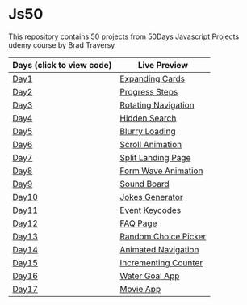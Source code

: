 # Js50

This repository contains 50 projects from 50Days Javascript Projects udemy course by Brad Traversy

| Days (click to view code) | Live Preview                                                                        |
| ------------------------- | ----------------------------------------------------------------------------------- |
| [Day1](./day1)            | [Expanding Cards](https://vinitpal.github.io/Js50/day1/index.html)                  |
| [Day2](./day2)            | [Progress Steps](https://vinitpal.github.io/Js50/day2/index.html)                   |
| [Day3](./day3)            | [Rotating Navigation](https://vinitpal.github.io/Js50/day3/index.html)              |
| [Day4](./day4)            | [Hidden Search](https://vinitpal.github.io/Js50/day4/index.html)                    |
| [Day5](./day5)            | [Blurry Loading](https://vinitpal.github.io/Js50/day5/index.html)                   |
| [Day6](./day6)            | [Scroll Animation](https://vinitpal.github.io/Js50/day6/index.html)                 |
| [Day7](./day7)            | [Split Landing Page](https://vinitpal.github.io/Js50/day7/index.html)               |
| [Day8](./day8)            | [Form Wave Animation](https://vinitpal.github.io/Js50/day8/index.html)              |
| [Day9](./day9)            | [Sound Board](https://vinitpal.github.io/Js50/day9/index.html)                      |
| [Day10](./day10)          | [Jokes Generator](https://vinitpal.github.io/Js50/day10/jokes-generator/index.html) |
| [Day11](./day11)          | [Event Keycodes](https://vinitpal.github.io/Js50/day11/index.html)                  |
| [Day12](./day12)          | [FAQ Page](https://vinitpal.github.io/Js50/day12/index.html)                        |
| [Day13](./day13)          | [Random Choice Picker](https://vinitpal.github.io/Js50/day13/index.html)            |
| [Day14](./day14)          | [Animated Navigation](https://vinitpal.github.io/Js50/day14/index.html)             |
| [Day15](./day15)          | [Incrementing Counter](https://vinitpal.github.io/Js50/day15/index.html)            |
| [Day16](./day16)          | [Water Goal App](https://vinitpal.github.io/Js50/day16/index.html)                  |
| [Day17](./day17)          | [Movie App](https://vinitpal.github.io/Js50/day17/index.html)                       |
